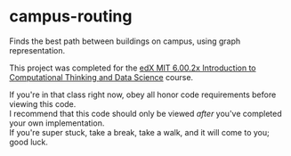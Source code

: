 # campus-routing
Finds the best path between buildings on campus, using graph representation.

This project was completed for the [edX MIT 6.00.2x Introduction to Computational Thinking and Data Science](https://www.edx.org/course/introduction-computational-thinking-data-mitx-6-00-2x-3) course.

If you're in that class right now, obey all honor code requirements before viewing this code.  
I recommend that this code should only be viewed _after_ you've completed your own implementation.  
If you're super stuck, take a break, take a walk, and it will come to you; good luck.

